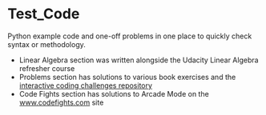 # Test_Code

Python example code and one-off problems in one place to quickly check syntax or methodology.

- Linear Algebra section was written alongside the Udacity Linear Algebra refresher course
- Problems section has solutions to various book exercises and the [interactive coding challenges repository](https://github.com/donnemartin/interactive-coding-challenges)
- Code Fights section has solutions to Arcade Mode on the www.codefights.com site
